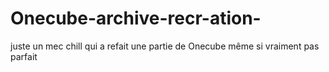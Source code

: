 # Onecube-archive-recr-ation-
juste un mec chill qui a refait une partie de Onecube même si vraiment pas parfait 
